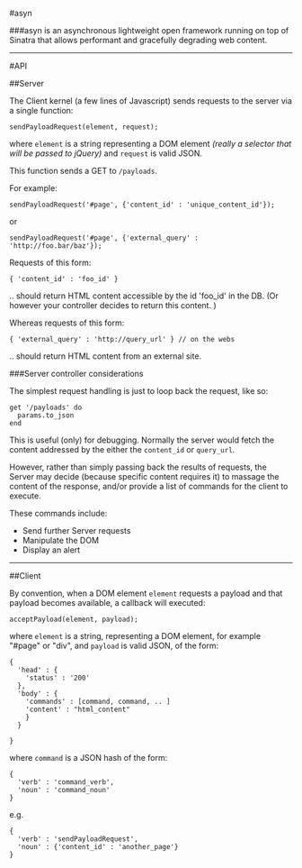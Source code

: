 #asyn

###asyn is an asynchronous lightweight open framework running on top of Sinatra that allows performant and gracefully degrading web content.

---

#API

##Server

The Client kernel (a few lines of Javascript) sends requests to the server via a single function:

    sendPayloadRequest(element, request);

where `element` is a string representing a DOM element _(really a selector that will be passed to jQuery)_ and `request` is valid JSON.

This function sends a GET to `/payloads`.

For example:

    sendPayloadRequest('#page', {'content_id' : 'unique_content_id'});

or

    sendPayloadRequest('#page', {'external_query' : 'http://foo.bar/baz'});

Requests of this form:

    { 'content_id' : 'foo_id' }

.. should return HTML content accessible by the id 'foo_id' in the DB.  (Or however your controller decides to return this content.  )


Whereas requests of this form:

    { 'external_query' : 'http://query_url' } // on the webs

.. should return HTML content from an external site.

###Server controller considerations

The simplest request handling is just to loop back the request, like so:

    get '/payloads' do
      params.to_json
    end

This is useful (only) for debugging.  Normally the server would fetch the content addressed by the either the `content_id` or `query_url`.

However, rather than simply passing back the results of requests, the Server may decide (because specific content requires it) to massage the content of the response, and/or provide a list of commands for the client to execute.

These commands include:

* Send further Server requests
* Manipulate the DOM
* Display an alert

---

##Client

By convention, when a DOM element `element` requests a payload and that payload becomes available, a callback will executed:

    acceptPayload(element, payload);

where `element` is a string, representing a DOM element, for example "#page" or "div", and `payload` is valid JSON, of the form:

    {
      'head' : {
        'status' : '200'
      },
      'body' : {
        'commands' : [command, command, .. ]
        'content' : "html_content"
        }
      }

    }

where `command` is a JSON hash of the form:

    {
      'verb' : 'command_verb',
      'noun' : 'command_noun'
    }

e.g.

    {
      'verb' : 'sendPayloadRequest',
      'noun' : {'content_id' : 'another_page'}
    }

